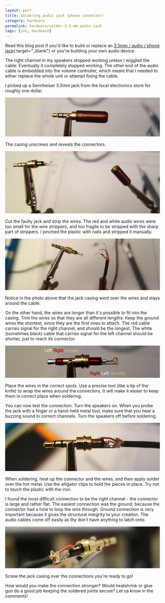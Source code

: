 ```yaml
---
layout: post
title: Soldering audio jack (phone connector)
category: hardware
permalink: hardware/solder-3-5-mm-audio-jack
tags: [iot, hardware]
---
```


Read this blog post if you'd like to build or replace an [3.5mm / audio / phone jack](https://en.wikipedia.org/wiki/Phone_connector_%28audio%29){:target="_blank"} or you're building your own audio device. 

The right channel in my speakers stopped working unless I wiggled the cable. Eventually it completely stopped working. The other end of the audio cable is embedded into the volume controller, which meant that I needed to either replace the whole unit or attempt fixing the cable.

I picked up a Sennheiser 3.5mm jack from the local electronics store for roughly one dollar.

![audio jack](/blogData/solder-audio-jack/screwed.jpg)

The casing unscrews and reveals the connectors.

![opened audio jack](/blogData/solder-audio-jack/unscrewed.jpg)

Cut the faulty jack and strip the wires. The red and white audio wires were too small for the wire strippers, and too fragile to be stripped with the sharp part of strippers. I pinched the plastic with nails and stripped it manually.

![stripped wires](/blogData/solder-audio-jack/prepared.jpg)

Notice in the photo above that the jack casing went over the wires and stays around the cable. 

On the other hand, the wires are longer than it's possible to fit into the casing. Trim the wires so that they are all different lengths: Keep the ground wires the shortest, since they are the first ones to attach. 
The red cable carries signal for the right channel, and should be the longest. The white (sometimes black) cable that carries signal for the left channel should be shorter, just to reach its connector.

![audio jack schematics](/blogData/solder-audio-jack/audiojack.jpg)

Place the wires in the correct spots. Use a precise tool (like a tip of the knife) to wrap the wires around the connectors. It will make it easier to keep them in correct place when soldering.

You can now test the connection. Turn the speakers on. When you probe the jack with a finger or a hand-held metal tool, make sure that you hear a buzzing sound in correct channels. Turn the speakers off before soldering.

![audio jack ready for soldering](/blogData/solder-audio-jack/ready.jpg)

When soldering, heat up the connector and the wires, and then apply solder over the hot metal. Use the alligator clips to hold the pieces in place. Try not to touch the plastic with the iron.

I found the most difficult connection to be the right channel - the connector is large and rather flat. The easiest connection was the ground, because the connector had a hole to loop the wire through. Ground connection is very important because it gives the structural integrity to your creation. The audio cables come off easily as thy don't have anything to latch onto. 

![audio jack is soldered](/blogData/solder-audio-jack/soldered.jpg)

Screw the jack casing over the connections you're ready to go!

How would you make the connection stronger? Would heatshrink or glue gun do a good job keeping the soldered joints secure? Let us know in the comments!